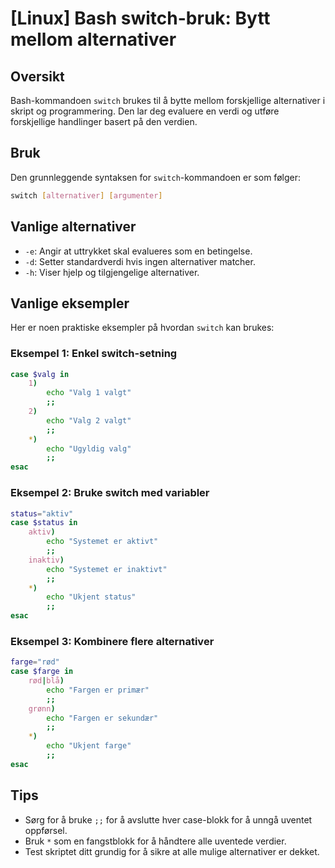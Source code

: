 # [Linux] Bash switch-bruk: Bytt mellom alternativer

## Oversikt
Bash-kommandoen `switch` brukes til å bytte mellom forskjellige alternativer i skript og programmering. Den lar deg evaluere en verdi og utføre forskjellige handlinger basert på den verdien.

## Bruk
Den grunnleggende syntaksen for `switch`-kommandoen er som følger:

```bash
switch [alternativer] [argumenter]
```

## Vanlige alternativer
- `-e`: Angir at uttrykket skal evalueres som en betingelse.
- `-d`: Setter standardverdi hvis ingen alternativer matcher.
- `-h`: Viser hjelp og tilgjengelige alternativer.

## Vanlige eksempler
Her er noen praktiske eksempler på hvordan `switch` kan brukes:

### Eksempel 1: Enkel switch-setning
```bash
case $valg in
    1)
        echo "Valg 1 valgt"
        ;;
    2)
        echo "Valg 2 valgt"
        ;;
    *)
        echo "Ugyldig valg"
        ;;
esac
```

### Eksempel 2: Bruke switch med variabler
```bash
status="aktiv"
case $status in
    aktiv)
        echo "Systemet er aktivt"
        ;;
    inaktiv)
        echo "Systemet er inaktivt"
        ;;
    *)
        echo "Ukjent status"
        ;;
esac
```

### Eksempel 3: Kombinere flere alternativer
```bash
farge="rød"
case $farge in
    rød|blå)
        echo "Fargen er primær"
        ;;
    grønn)
        echo "Fargen er sekundær"
        ;;
    *)
        echo "Ukjent farge"
        ;;
esac
```

## Tips
- Sørg for å bruke `;;` for å avslutte hver case-blokk for å unngå uventet oppførsel.
- Bruk `*` som en fangstblokk for å håndtere alle uventede verdier.
- Test skriptet ditt grundig for å sikre at alle mulige alternativer er dekket.